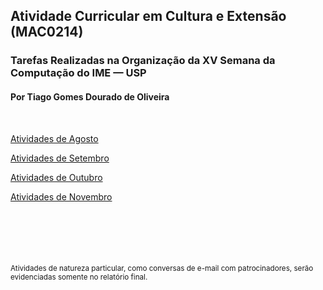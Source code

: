 ## Atividade Curricular em Cultura e Extensão (MAC0214)

### Tarefas Realizadas na Organização da XV Semana da Computação do IME — USP

#### Por Tiago Gomes Dourado de Oliveira

<br>

[Atividades de Agosto](por-mes/agosto.md)

[Atividades de Setembro](por-mes/setembro.md)

[Atividades de Outubro](por-mes/outubro.md)

[Atividades de Novembro](por-mes/novembro.md)

<br> <br> <br> <br> <br>
<sup>Atividades de natureza particular, como conversas de e-mail com patrocinadores, serão evidenciadas somente no relatório final.</sup>
